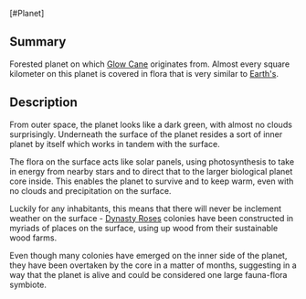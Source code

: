 [#Planet]

## Summary

Forested planet on which [Glow Cane](../Species/Flora/Glow%20Cane.md) originates from. Almost every square kilometer on this planet is covered in flora that is very similar to [Earth's](Earth.md).

## Description

From outer space, the planet looks like a dark green, with almost no clouds surprisingly. Underneath the surface of the planet resides a sort of inner planet by itself which works in tandem with the surface. 

The flora on the surface acts like solar panels, using photosynthesis to take in energy from nearby stars and to direct that to the larger biological planet core inside. This enables the planet to survive and to keep warm, even with no clouds and precipitation on the surface. 

Luckily for any inhabitants, this means that there will never be inclement weather on the surface - [Dynasty Roses](../Factions/Dynasty%20Roses.md) colonies have been constructed in myriads of places on the surface, using up wood from their sustainable wood farms.

Even though many colonies have emerged on the inner side of the planet, they have been overtaken by the core in a matter of months, suggesting in a way that the planet is alive and could be considered one large fauna-flora symbiote.